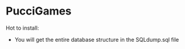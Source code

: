 # PucciGames

Hot to install:

 - You will get the entire database structure in the SQLdump.sql file
